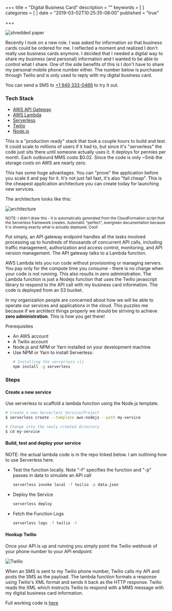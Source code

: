 +++
title = "Digital Business Card"
description = ""
keywords = [
]
categories = [
]
date = "2019-03-02T10:25:35-08:00"
published = "true"

+++

![shredded paper](/img/shredded.jpg)

Recently I took on a new role. I was asked for information so that business cards could be ordered for me. I reflected a moment and realized I don't really use business cards anymore. I decided that I needed a digital way to share my business (and personal) information and I wanted to be able to control what I share. One of the side benefits of this is I don't have to share my personal mobile phone number either. The number below is purchased through Twilio and is only used to reply with my digital business card.

You can send a SMS to [+1 949 333-0466](tel:+19493330466) to try it out.

<!--more-->

### Tech Stack

- [AWS API Gateway](https://aws.amazon.com/api-gateway/)
- [AWS Lambda](https://aws.amazon.com/lambda/)
- [Serverless](https://serverless.com/)
- [Twilio](https://www.twilio.com)
- [Node.js](https://nodejs.org/en/)

This is a "production ready" stack that took a couple hours to build and test. It could scale to millions of users if it had to, but since it's "serverless" the code just sits there until someone actually uses it. It deploys for pennies per month. Each outbound MMS costs \$0.02. Since the code is only ~5mb the storage costs on AWS are nearly zero.

This has some huge advantages. You can "prove" the application before you scale it and pay for it. It's not just fail fast, it's also "fail cheap". This is the cheapest application architecture you can create today for launching new services.

The architecture looks like this:

![architecture](/img/serverless.png)

<small>NOTE: I didn't draw this - it is automatically generated from the CloudFormation script that the Serverless framework creates. Automatic "perfect", evergreen documentation because it is showing exactly what is actually deployed. Cool!</small>

Put simply, an API gateway endpoint handles all the tasks involved processing up to hundreds of thousands of concurrent API calls, including traffic management, authorization and access control, monitoring, and API version management. The API gateway talks to a Lambda function.

AWS Lambda lets you run code without provisioning or managing servers. You pay only for the compute time you consume - there is no charge when your code is not running. This also results in zero administration. The Lambda function is just a Nodejs function that uses the Twilio javascript library to respond to the API call with my business card information. The code is deployed from an S3 bucket.

In my organization people are concerned about how we will be able to operate our services and applications in the cloud. This puzzles me because if we architect things properly we should be striving to achieve **zero administration**. This is how you get there!

Prerequisites

- An AWS account
- A Twilio account
- Node.js and NPM or Yarn installed on your development machine
- Use NPM or Yarn to install Serverless:
  ```sh
  # Installing the serverless cli
  npm install -g serverless
  ```

### Steps

#### Create a new service

Use serverless to scaffold a lambda function using the Node.js template.

```sh
# Create a new Serverless Service/Project
$ serverless create --template aws-nodejs --path my-service

# Change into the newly created directory
$ cd my-service
```

#### Build, test and deploy your service

NOTE: the actual lambda code is in the repo linked below. I am outlining how to use Serverless here.

- Test the function locally. Note "-f" specifies the function and "-p" passes in data to simulate an API call

  ```sh
  serverless invoke local -f twilio -p data.json
  ```

- Deploy the Service

  ```sh
  serverless deploy
  ```

- Fetch the Function Logs

  ```sh
  serverless logs -f twilio -t
  ```

#### Hookup Twilio

Once your API is up and running you simply point the Twilio webhook of your phone number to your API endpoint:

![Twilio](/img/twilio.png)

When an SMS is sent to my Twilio phone number, Twilio calls my API and posts the SMS as the payload. The lambda function formats a response using Twilio's XML format and sends it back as the HTTP response. Twilio reads the XML which instructs Twilio to respond with a MMS message with my digital business card information.

Full working code is [here](https://github.com/dstroot/twilio-business-card-aws-lambda)
